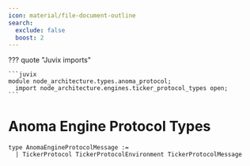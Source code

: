 ```yaml
---
icon: material/file-document-outline
search:
  exclude: false
  boost: 2
---
```


??? quote "Juvix imports"

    ```juvix
    module node_architecture.types.anoma_protocol;
      import node_architecture.engines.ticker_protocol_types open;
    ```

# Anoma Engine Protocol Types

```juvix
type AnomaEngineProtocolMessage :=
  | TickerProtocol TickerProtocolEnvironment TickerProtocolMessage
```